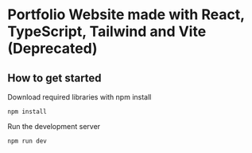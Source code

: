 # Portfolio Website made with React, TypeScript, Tailwind and Vite (Deprecated)

## How to get started
Download required libraries with npm install
```
npm install
```

Run the development server
```
npm run dev
```
